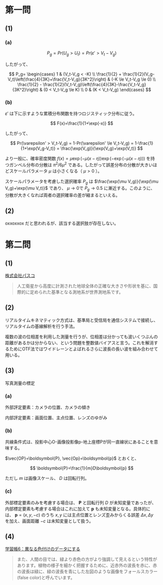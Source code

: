 # 第一問

## (1)

### (a)

$$
P_g = Pr(U_g > U_t) = Pr(\varepsilon' > V_t - V_g)
$$

したがって、

$$
P_g=
\begin{cases}
    1 & (V_t-V_g < -K) \\
    \frac{1}{2} + \frac{1}{2}(V_g-V_t)\left(\frac{4}{3K}+\frac{V_t-V_g}{3K^2}\right) & (-K \le V_t-V_g \le 0) \\
    \frac{1}{2} - \frac{1}{2}(V_t-V_g)\left(\frac{4}{3K}-\frac{V_t-V_g}{3K^2}\right) & (0 < V_t-V_g \le K) \\
    0 & (K < V_t-V_g)
\end{cases}
$$

### (b)

$\varepsilon'$ は下に示すような累積分布関数を持つロジスティック分布に従う。

$$
F(x)=\frac{1}{1+\exp(-x)}
$$

したがって、

$$
Pr(\varepsilon' > V_t-V_g) = 1-Pr(\varepsilon' \le V_t-V_g) = 1-\frac{1}{1+\exp(V_g-V_t)} = \frac{\exp(V_g)}{\exp(V_g)+\exp(V_t)}
$$

より一般に、確率密度関数 $f(x)=\mu \exp(-\mu(x-\eta))\exp(-\exp(-\mu(x-\eta)))$ を持つガンベル分布の分散は $\pi^2/6\mu^2$ である。したがって誤差分布の分散が大きいほどスケールパラメータ $\mu$ は小さくなる（ $\mu>0$ ）。

スケールパラメータを考慮した選択確率 $P_g$ は $\frac{\exp(\mu V_g)}{\exp(\mu V_g)+\exp(\mu V_t)}$ であり、 $\mu \to 0$で $P_g \to 0.5$ に漸近する。このように、分散が大きくなれば両者の選択確率の差が縮まるといえる。

## (2)

oxxoxxox だと思われるが、該当する選択肢が存在しない。

# 第二問

## (1)

[株式会社パスコ](https://www.pasco.co.jp/recommend/word/word075/)

> 人工衛星から高度に計測された地球全体の正確な大きさや形状を基に、国際的に定められた基準となる測地系が世界測地系です。

## (2)

リアルタイムキネマティック方式は、基準局と受信局を通信システムで接続し、リアルタイムの基線解析を行う手法。

複数の波の位相差を利用した測量を行うが、位相差は分かっても波いくつぶんの距離があるかは分からない、という問題を整数値バイアスと言う。これを解消するためにOTF法ではワイドレーンとよばれるさらに波長の長い波を組み合わせて用いる。

## (3)

写真測量の標定

### (a)

外部評定要素：カメラの位置、カメラの傾き

内部評定要素：画面位置、主点位置、レンズのゆがみ

### (b)

共線条件式は、投影中心O-画像投影像p-地上座標Pが同一直線状にあることを意味する。

$\vec{OP}=\boldsymbol{P}, \vec{Op}=\boldsymbol{p}$ とおくと、

$$
\boldsymbol{P}=\frac{1}{m}D\boldsymbol{p}
$$

ただし $m$ は画像スケール、 $D$ は回転行列。

### (c)

外部標定要素のみを考慮する場合は、 $\boldsymbol P$ と回転行列 $D$ が未知変量であったが、内部標定要素も考慮する場合はこれに加えて $\boldsymbol{p}$ も未知変量となる。具体的には、 $\boldsymbol{p}=(x,y,-c)$ のうち $x, y$ には主点位置とレンズ歪みからくる誤差 $\Delta x, \Delta y$ を加え、画面距離 $-c$ は未知変量として扱う。

## (4)

[学習帳6：異なる色付けのデータにする](https://www.sed.co.jp/sug/contents/edu/edu6_color.html)

> また、人間の目では、緑より赤色の方がより強調して見えるという特性があります。植物の様子を細かく把握するために、近赤外の波長を赤に、赤の波長は緑に、緑の波長を青にした左図のような画像をフォールスカラー(false color)と呼んでいます。

